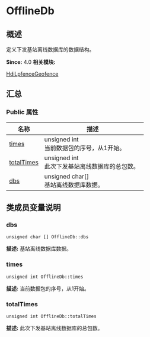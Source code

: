 # OfflineDb


## 概述

定义下发基站离线数据库的数据结构。

**Since:**
4.0
**相关模块:**

[HdiLpfenceGeofence](_hdi_lpfence_geofence.md)


## 汇总


### Public 属性

  | 名称 | 描述 | 
| -------- | -------- |
| [times](#times) | unsigned&nbsp;int<br/>当前数据包的序号，从1开始。&nbsp; | 
| [totalTimes](#totaltimes) | unsigned&nbsp;int<br/>此次下发基站离线数据库的总包数。&nbsp; | 
| [dbs](#dbs) | unsigned&nbsp;char[]<br/>基站离线数据库数据。&nbsp; | 


## 类成员变量说明


### dbs

  
```
unsigned char [] OfflineDb::dbs
```
**描述:**
基站离线数据库数据。


### times

  
```
unsigned int OfflineDb::times
```
**描述:**
当前数据包的序号，从1开始。


### totalTimes

  
```
unsigned int OfflineDb::totalTimes
```
**描述:**
此次下发基站离线数据库的总包数。
